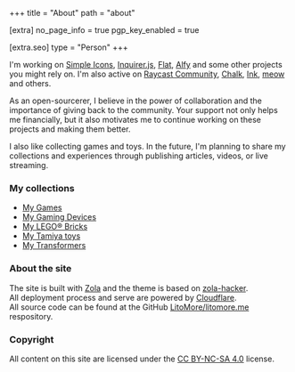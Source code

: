 +++
title = "About"
path = "about"

[extra]
no_page_info = true
pgp_key_enabled = true

[extra.seo]
type = "Person"
+++

I'm working on [Simple Icons], [Inquirer.js], [Flat], [Alfy] and some other projects you might rely on. I'm also active on [Raycast Community], [Chalk], [Ink], [meow] and others.

As an open-sourcerer, I believe in the power of collaboration and the importance of giving back to the community.
Your support not only helps me financially, but it also motivates me to continue working on these projects and making them better.

I also like collecting games and toys. In the future, I'm planning to share my collections and experiences through publishing articles, videos, or live streaming.

### My collections

- [My Games](@/collections/games.md)
- [My Gaming Devices](@/collections/gaming-devices.md)
- [My LEGO® Bricks](@/collections/lego-bricks.md)
- [My Tamiya toys](@/collections/tamiya.md)
- [My Transformers](@/collections/transformers.md)

### About the site

The site is built with [Zola] and the theme is based on [zola-hacker].\
All deployment process and serve are powered by [Cloudflare].\
All source code can be found at the GitHub [LitoMore/litomore.me] respository.

### Copyright

All content on this site are licensed under the [CC BY-NC-SA 4.0] license.

[Alfy]: https://github.com/sindresorus/alfy
[CC BY-NC-SA 4.0]: https://creativecommons.org/licenses/by-nc-sa/4.0/
[Chalk]: https://github.com/chalk
[Cloudflare]: https://cloudflare.com
[Flat]: https://github.com/netless-io/flat
[Ink]: https://github.com/vadimdemedes/ink
[LitoMore/litomore.me]: https://github.com/LitoMore/litomore.me
[meow]: https://github.com/sindresorhus/meow
[Inquirer.js]: https://github.com/SBoudrias/Inquirer.js
[Raycast Community]: https://raycast.com/litomore
[Simple Icons]: https://github.com/simple-icons
[Zola]: https://getzola.org
[zola-hacker]: https://www.getzola.org/themes/zola-hacker/
